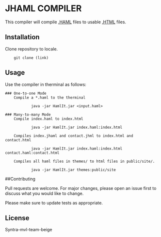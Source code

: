 # JHAML COMPILER

This compiler will compile [.HAML](https://haml.info/tutorial.html) files to usable [.HTML](https://www.w3schools.com/html/) files.

## Installation

Clone repository to locale.
        
        git clone (link)

## Usage

Use the compiler in therminal as follows:

    ### One-to-one Mode
        Compile a *.haml to the therminal 
                
                java -jar HamlIt.jar <input.haml>

    ### Many-to-many Mode
        Compile index.haml to index.html
                
                java -jar HamlIt.jar index.haml:index.html
                
        Compiles index.jhaml and contact.jhml to index.html and contact.html

                java -jar HamlIt.jar index.haml:index.html contact.haml:contact.html

        Compiles all haml files in themes/ to html files in public/site/.

                java -jar HamlIt.jar themes:public/site

##Contributing

Pull requests are welcome. For major changes, please open an issue first to discuss what you would like to change.

Please make sure to update tests as appropriate.

## License
Syntra-mvl-team-beige
